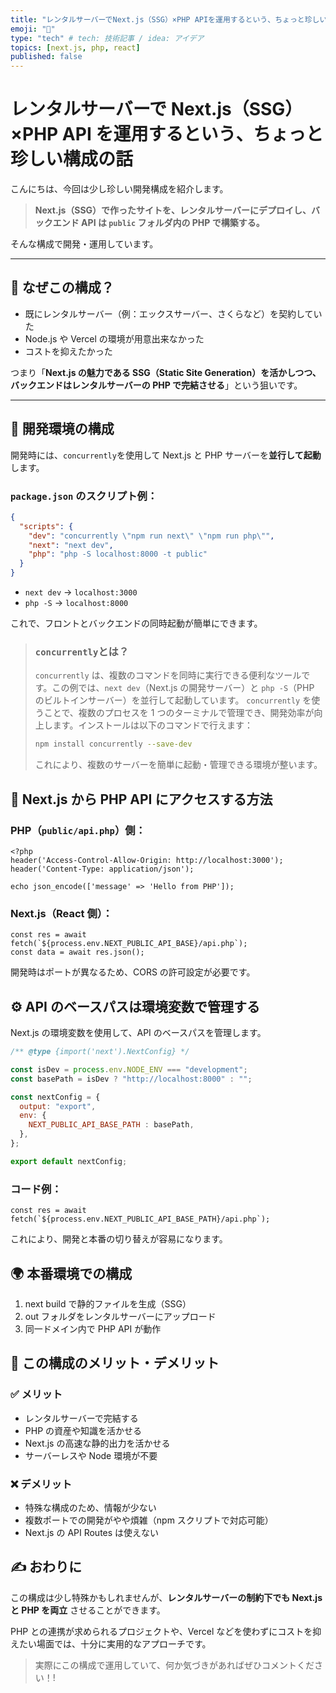 ```yaml
---
title: "レンタルサーバーでNext.js（SSG）×PHP APIを運用するという、ちょっと珍しい構成の話…"
emoji: "🙌"
type: "tech" # tech: 技術記事 / idea: アイデア
topics: [next.js, php, react]
published: false
---
```


# レンタルサーバーで Next.js（SSG）×PHP API を運用するという、ちょっと珍しい構成の話

こんにちは、今回は少し珍しい開発構成を紹介します。

> **Next.js（SSG）で作ったサイトを、レンタルサーバーにデプロイし、バックエンド API は `public` フォルダ内の PHP で構築する。**

そんな構成で開発・運用しています。

---

## 🧱 なぜこの構成？

- 既にレンタルサーバー（例：エックスサーバー、さくらなど）を契約していた
- Node.js や Vercel の環境が用意出来なかった
- コストを抑えたかった

つまり「**Next.js の魅力である SSG（Static Site Generation）を活かしつつ、バックエンドはレンタルサーバーの PHP で完結させる**」という狙いです。

---

## 🧪 開発環境の構成

開発時には、`concurrently`を使用して Next.js と PHP サーバーを**並行して起動**します。

### `package.json` のスクリプト例：

```json:package.json
{
  "scripts": {
    "dev": "concurrently \"npm run next\" \"npm run php\"",
    "next": "next dev",
    "php": "php -S localhost:8000 -t public"
  }
}
```

- `next dev` → `localhost:3000`
- `php -S` → `localhost:8000`

これで、フロントとバックエンドの同時起動が簡単にできます。

> ### `concurrently`とは？
>
> `concurrently` は、複数のコマンドを同時に実行できる便利なツールです。この例では、`next dev`（Next.js の開発サーバー）と `php -S`（PHP のビルトインサーバー）を並行して起動しています。
> `concurrently` を使うことで、複数のプロセスを 1 つのターミナルで管理でき、開発効率が向上します。インストールは以下のコマンドで行えます：
>
> ```bash
> npm install concurrently --save-dev
> ```
>
> これにより、複数のサーバーを簡単に起動・管理できる環境が整います。

## 🔗 Next.js から PHP API にアクセスする方法

### PHP（`public/api.php`）側：

```php:api.php
<?php
header('Access-Control-Allow-Origin: http://localhost:3000');
header('Content-Type: application/json');

echo json_encode(['message' => 'Hello from PHP']);
```

### Next.js（React 側）：

```typescript:typescript
const res = await fetch(`${process.env.NEXT_PUBLIC_API_BASE}/api.php`);
const data = await res.json();
```

開発時はポートが異なるため、CORS の許可設定が必要です。

## ⚙️ API のベースパスは環境変数で管理する

Next.js の環境変数を使用して、API のベースパスを管理します。

```typescript:next.config.js
/** @type {import('next').NextConfig} */

const isDev = process.env.NODE_ENV === "development";
const basePath = isDev ? "http://localhost:8000" : "";

const nextConfig = {
  output: "export",
  env: {
    NEXT_PUBLIC_API_BASE_PATH : basePath,
  },
};

export default nextConfig;

```

### コード例：

```typescript:typescript
const res = await fetch(`${process.env.NEXT_PUBLIC_API_BASE_PATH}/api.php`);
```

これにより、開発と本番の切り替えが容易になります。

## 🌍 本番環境での構成

1. next build で静的ファイルを生成（SSG）
2. out フォルダをレンタルサーバーにアップロード
3. 同一ドメイン内で PHP API が動作

## 🤔 この構成のメリット・デメリット

### ✅ メリット

- レンタルサーバーで完結する
- PHP の資産や知識を活かせる
- Next.js の高速な静的出力を活かせる
- サーバーレスや Node 環境が不要

### ❌ デメリット

- 特殊な構成のため、情報が少ない
- 複数ポートでの開発がやや煩雑（npm スクリプトで対応可能）
- Next.js の API Routes は使えない

## ✍️ おわりに

この構成は少し特殊かもしれませんが、**レンタルサーバーの制約下でも Next.js と PHP を両立** させることができます。

PHP との連携が求められるプロジェクトや、Vercel などを使わずにコストを抑えたい場面では、十分に実用的なアプローチです。

> 実際にこの構成で運用していて、何か気づきがあればぜひコメントください！!
